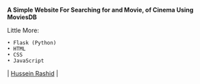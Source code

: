 **A Simple Website For Searching for and Movie, of Cinema Using MoviesDB**


Little More:
```
• Flask (Python)
• HTML
• CSS
• JavaScript
```

| [Hussein Rashid](https://t.me/jj8jjj8) |
